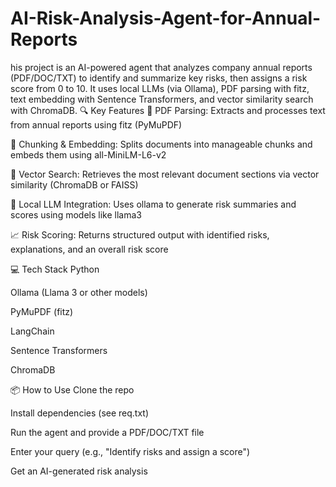 # AI-Risk-Analysis-Agent-for-Annual-Reports
his project is an AI-powered agent that analyzes company annual reports (PDF/DOC/TXT) to identify and summarize key risks, then assigns a risk score from 0 to 10. It uses local LLMs (via Ollama), PDF parsing with fitz, text embedding with Sentence Transformers, and vector similarity search with  ChromaDB.
🔍 Key Features
📄 PDF Parsing: Extracts and processes text from annual reports using fitz (PyMuPDF)

🧩 Chunking & Embedding: Splits documents into manageable chunks and embeds them using all-MiniLM-L6-v2

🔎 Vector Search: Retrieves the most relevant document sections via vector similarity (ChromaDB or FAISS)

🤖 Local LLM Integration: Uses ollama to generate risk summaries and scores using models like llama3

📈 Risk Scoring: Returns structured output with identified risks, explanations, and an overall risk score

💻 Tech Stack
Python

Ollama (Llama 3 or other models)

PyMuPDF (fitz)

LangChain

Sentence Transformers

ChromaDB

📦 How to Use
Clone the repo

Install dependencies (see req.txt)

Run the agent and provide a PDF/DOC/TXT file

Enter your query (e.g., "Identify risks and assign a score")

Get an AI-generated risk analysis

